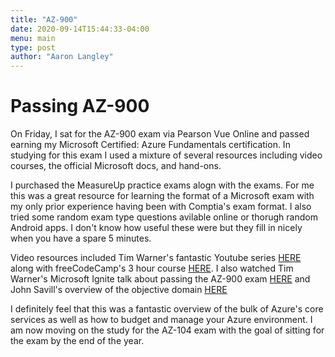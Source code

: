 ```yaml
---
title: "AZ-900"
date: 2020-09-14T15:44:33-04:00
menu: main
type: post
author: "Aaron Langley"
---
```


# Passing AZ-900

On Friday, I sat for the AZ-900 exam via Pearson Vue Online and passed earning my Microsoft Certified: Azure Fundamentals certification. In studying for this exam I used a mixture of several resources including video courses, the official Microsoft docs, and hand-ons.

I purchased the MeasureUp practice exams alogn with the exams. For me this was a great resource for learning the format of a Microsoft exam with my only prior experience having been with Comptia's exam format. I also tried some random exam type questions avilable online or thorugh random Android apps. I don't know how useful these were but they fill in nicely when you have a spare 5 minutes.

Video resources included Tim Warner's fantastic Youtube series [HERE](https://www.youtube.com/watch?v=HfZ1kgHlrfg&list=PLYGZ9Q0oTOHfsI-3IAhvyc09ssPDfoePv) along with freeCodeCamp's 3 hour course [HERE](https://www.youtube.com/watch?v=NKEFWyqJ5XA). I also watched Tim Warner's Microsoft Ignite talk about passing the AZ-900 exam [HERE](https://www.youtube.com/watch?v=Dfid92Q1z10) and John Savill's overview of the objective domain [HERE](https://www.youtube.com/watch?v=t1nB1RYihJg)

I definitely feel that this was a fantastic overview of the bulk of Azure's core services as well as how to budget and manage your Azure environment. I am now moving on the study for the AZ-104 exam with the goal of sitting for the exam by the end of the year. 